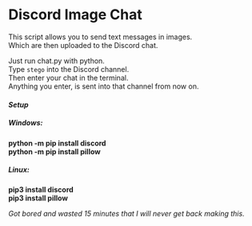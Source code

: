 # Discord Image Chat

This script allows you to send text messages in images.  
Which are then uploaded to the Discord chat.  

Just run chat.py with python.  
Type `stego` into the Discord channel.  
Then enter your chat in the terminal.  
Anything you enter, is sent into that channel from now on.
  

#### _Setup_  

##### Windows:  
  **python -m pip install discord**  
  **python -m pip install pillow**  

##### Linux:  
  **pip3 install discord**  
  **pip3 install pillow**  
 
  
_Got bored and wasted 15 minutes that I will never get back making this._
